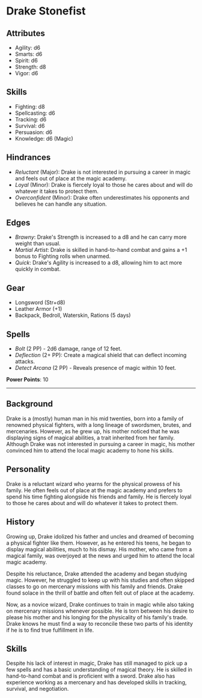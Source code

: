 # Drake Stonefist

## Attributes

- Agility:	d6
- Smarts: 	d6
- Spirit: 	d6
- Strength:	d8
- Vigor: 	d6

## Skills

- Fighting: 	d8
- Spellcasting: d6
- Tracking: 	d6
- Survival: 	d6
- Persuasion: 	d6
- Knowledge: 	d6 (Magic)

## Hindrances

- *Reluctant* (Major): Drake is not interested in pursuing a career in magic and feels out of place at the magic academy.
- *Loyal* (Minor): Drake is fiercely loyal to those he cares about and will do whatever it takes to protect them.
- *Overconfident* (Minor): Drake often underestimates his opponents and believes he can handle any situation.

## Edges

- *Brawny*: Drake's Strength is increased to a d8 and he can carry more weight than usual.
- *Martial Artist*: Drake is skilled in hand-to-hand combat and gains a +1 bonus to Fighting rolls when unarmed.
- *Quick*: Drake's Agility is increased to a d8, allowing him to act more quickly in combat.

## Gear

- Longsword (Str+d8)
- Leather Armor (+1)
- Backpack, Bedroll, Waterskin, Rations (5 days)

## Spells

- *Bolt* (2 PP) - 2d6 damage, range of 12 feet.
- *Deflection* (2+ PP): Create a magical shield that can deflect incoming attacks.
- *Detect Arcana* (2 PP) - Reveals presence of magic within 10 feet.

**Power Points**: 10

---

## Background

Drake is a (mostly) human man in his mid twenties, born into a family of renowned physical fighters, with a long lineage of swordsmen, brutes, and mercenaries. However, as he grew up, his mother noticed that he was displaying signs of magical abilities, a trait inherited from her family. Although Drake was not interested in pursuing a career in magic, his mother convinced him to attend the local magic academy to hone his skills.

## Personality

Drake is a reluctant wizard who yearns for the physical prowess of his family. He often feels out of place at the magic academy and prefers to spend his time fighting alongside his friends and family. He is fiercely loyal to those he cares about and will do whatever it takes to protect them.

## History

Growing up, Drake idolized his father and uncles and dreamed of becoming a physical fighter like them. However, as he entered his teens, he began to display magical abilities, much to his dismay. His mother, who came from a magical family, was overjoyed at the news and urged him to attend the local magic academy.

Despite his reluctance, Drake attended the academy and began studying magic. However, he struggled to keep up with his studies and often skipped classes to go on mercenary missions with his family and friends. Drake found solace in the thrill of battle and often felt out of place at the academy.

Now, as a novice wizard, Drake continues to train in magic while also taking on mercenary missions whenever possible. He is torn between his desire to please his mother and his longing for the physicality of his family's trade. Drake knows he must find a way to reconcile these two parts of his identity if he is to find true fulfillment in life.

## Skills

Despite his lack of interest in magic, Drake has still managed to pick up a few spells and has a basic understanding of magical theory. He is skilled in hand-to-hand combat and is proficient with a sword. Drake also has experience working as a mercenary and has developed skills in tracking, survival, and negotiation.
